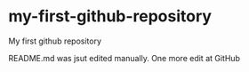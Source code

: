 # my-first-github-repository
My first github repository

README.md was jsut edited manually. One more edit at GitHub
